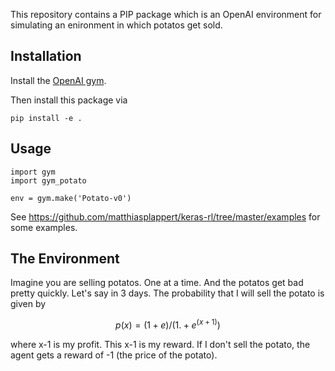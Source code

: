 This repository contains a PIP package which is an OpenAI environment for
simulating an enironment in which potatos get sold.


## Installation

Install the [OpenAI gym](https://gym.openai.com/docs/).

Then install this package via

```
pip install -e .
```

## Usage

```
import gym
import gym_potato

env = gym.make('Potato-v0')
```

See https://github.com/matthiasplappert/keras-rl/tree/master/examples for some
examples.


## The Environment

Imagine you are selling potatos. One at a time. And the potatos get bad pretty
quickly. Let's say in 3 days. The probability that I will sell the potato
is given by

$$p(x) = (1+e)/(1. + e^(x+1))$$

where x-1 is my profit. This x-1 is my reward. If I don't sell the
potato, the agent gets a reward of -1 (the price of the potato).
